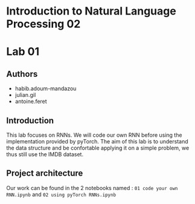 # Introduction to Natural Language Processing 02
# Lab 01

## Authors

- habib.adoum-mandazou
- julian.gil
- antoine.feret

## Introduction

This lab focuses on RNNs. We will code our own RNN before using the implementation provided by pyTorch. The aim of this lab is to understand the data structure and be confortable applying it on a simple problem, we thus still use the IMDB dataset.

## Project architecture

Our work can be found in the 2 notebooks named : `01 code your own RNN.ipynb` and `02 using pyTorch RNNs.ipynb`